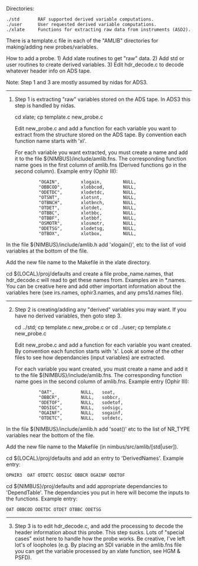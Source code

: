 Directories:

	./std		RAF supported derived variable computations.
	./user		User requested derived variable computations.
	./xlate		Functions for extracting raw data from instruments (ASD2).

There is a template.c file in each of the "AMLIB" directories for making/adding
new probes/variables.


How to add a probe.
	1) Add xlate routines to get "raw" data.
	2) Add std or user routines to create derived variables.
	3) Edit hdr_decode.c to decode whatever header info on ADS tape.

Note: Step 1 and 3 are mostly assumed by nidas for ADS3.

--------------------------------------------------------------------------

1) Step 1 is extracting "raw" variables stored on the ADS tape.  In ADS3
   this step is handled by nidas.

   cd xlate; cp template.c new_probe.c

   Edit new_probe.c and add a function for each variable you want to extract
from the structure stored on the ADS tape.  By convention each function name
starts with 'xl'.

   For each variable you want extracted, you must create a name and add it to
the file ${NIMBUS}/include/amlib.fns.  The corresponding function name goes
in the first column of amlib.fns (Derived functions go in the second column).
Example entry (Ophir III):

                "OGAIN",        xlogain,        NULL,
                "OBBCOD",       xlobbcod,       NULL,
                "ODETDC",       xlodetdc,       NULL,
                "OTSNT",        xlotsnt,        NULL,
                "OTBNCH",       xlotbnch,       NULL,
                "OTDET",        xlotdet,        NULL,
                "OTBBC",        xlotbbc,        NULL,
                "OTBBF",        xlotbbf,        NULL,
                "OSMOTR",       xlosmotr,       NULL,
                "ODETSG",       xlodetsg,       NULL,
                "OTBOX",        xlotbox,        NULL,

In the file ${NIMBUS}/include/amlib.h add 'xlogain()', etc to the list of void
variables at the bottom of the file.

Add the new file name to the Makefile in the xlate directory.


cd ${LOCAL}/proj/defaults and create a file probe_name.names, that hdr_decode.c
will read to get these names from.  Examples are in *.names.  You can be
creative here and add other important information about the variables here
(see irs.names, ophir3.names, and any pms1d.names file).


-------------------------------------
2) Step 2 is creating/adding any "derived" variables you may want.  If you
   have no derived variables, then goto step 3.

   cd ../std; cp template.c new_probe.c
or
   cd ../user; cp template.c new_probe.c

   Edit new_probe.c and add a function for each variable you want created.
By convention each function starts with 's'.  Look at some of the other
files to see how dependancies (input variables) are extracted.

   For each variable you want created, you must create a name and add it to
the file ${NIMBUS}/include/amlib.fns.  The corresponding function name goes
in the second column of amlib.fns.  Example entry (Ophir III):

                "OAT",          NULL,   soat,
                "OBBCR",        NULL,   sobbcr,
                "ODETOF",       NULL,   sodetof,
                "ODSIGC",       NULL,   sodsigc,
                "OGAINF",       NULL,   sogainf,
                "OTDETC",       NULL,   sotdetc,

In the file ${NIMBUS}/include/amlib.h add 'soat()' etc to the list of NR_TYPE
variables near the bottom of the file.

Add the new file name to the Makefile (in nimbus/src/amlib/[std|user]).


cd ${LOCAL}/proj/defaults and add an entry to 'DerivedNames'.  Example entry:

	OPHIR3	OAT OTDETC ODSIGC OBBCR OGAINF ODETOF

cd ${NIMBUS}/proj/defaults and add appropriate dependancies to 'DependTable'.
The dependancies you put in here will become the inputs to the functions.
Example entry:

	OAT	OBBCOD ODETDC OTDET OTBBC ODETSG


-------------------------------------
3) Step 3 is to edit hdr_decode.c, and add the processing to decode the
header information about this probe.  This step sucks.  Lots of "special
cases" exist here to handle how the probe works.  Be creative, I've left
lot's of loopholes (e.g.  By placing an SDI variable in the amlib.fns file
you can get the variable processed by an xlate function, see HGM & PSFD).

